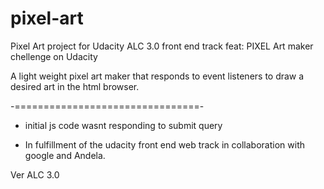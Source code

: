 # pixel-art
Pixel Art project for Udacity ALC 3.0 front end track
feat: PIXEL Art maker chellenge on Udacity 

A light weight pixel art maker that responds to event listeners to draw a desired art in the html browser.

-================================-
 - initial js code wasnt responding to submit query

 - In fulfillment of the udacity front end web track in collaboration with google and Andela.

Ver ALC 3.0


